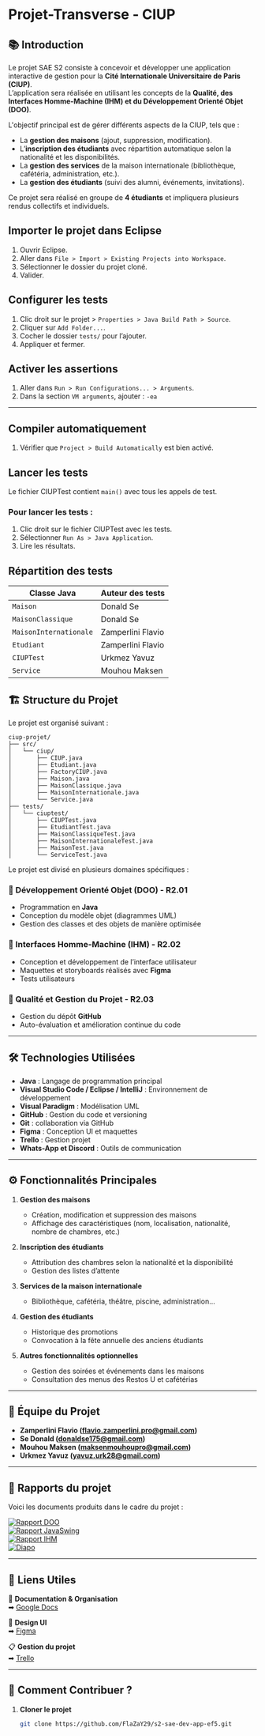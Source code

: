 # Projet-Transverse - CIUP

## 📚 Introduction

Le projet SAE S2 consiste à concevoir et développer une application interactive de gestion pour la **Cité Internationale Universitaire de Paris (CIUP)**.  
L’application sera réalisée en utilisant les concepts de la **Qualité, des Interfaces Homme-Machine (IHM) et du Développement Orienté Objet (DOO)**.  

L'objectif principal est de gérer différents aspects de la CIUP, tels que :  
- La **gestion des maisons** (ajout, suppression, modification).  
- L’**inscription des étudiants** avec répartition automatique selon la nationalité et les disponibilités.  
- La **gestion des services** de la maison internationale (bibliothèque, cafétéria, administration, etc.).  
- La **gestion des étudiants** (suivi des alumni, événements, invitations).  

Ce projet sera réalisé en groupe de **4 étudiants** et impliquera plusieurs rendus collectifs et individuels.

## Importer le projet dans Eclipse

1. Ouvrir Eclipse.
2. Aller dans `File > Import > Existing Projects into Workspace`.
3. Sélectionner le dossier du projet cloné.
4. Valider.

## Configurer les tests

1. Clic droit sur le projet > `Properties > Java Build Path > Source`.
2. Cliquer sur `Add Folder...`.
3. Cocher le dossier `tests/` pour l’ajouter.
4. Appliquer et fermer.

## Activer les assertions

1. Aller dans `Run > Run Configurations... > Arguments`.
2. Dans la section `VM arguments`, ajouter : `-ea`
---

## Compiler automatiquement

1. Vérifier que `Project > Build Automatically` est bien activé.

## Lancer les tests

Le fichier CIUPTest contient `main()` avec tous les appels de test.

### Pour lancer les tests :

1. Clic droit sur le fichier CIUPTest avec les tests.
2. Sélectionner `Run As > Java Application`.
3. Lire les résultats.

## Répartition des tests

| Classe Java             | Auteur des tests |
|------------------------|------------------|
| `Maison`               | Donald Se         | 
| `MaisonClassique`      | Donald Se         | 
| `MaisonInternationale` | Zamperlini Flavio         |
| `Etudiant`             | Zamperlini Flavio         | |
| `CIUPTest`               | Urkmez Yavuz         |
| `Service`              | Mouhou Maksen         |


## 🏗️ Structure du Projet

Le projet est organisé suivant :
```{code}
ciup-projet/
├── src/
│   └── ciup/
│       ├── CIUP.java
│       ├── Etudiant.java
│       ├── FactoryCIUP.java
│       ├── Maison.java
│       ├── MaisonClassique.java
│       ├── MaisonInternationale.java
│       └── Service.java
├── tests/
│   └── ciuptest/
│       ├── CIUPTest.java
│       ├── EtudiantTest.java
│       ├── MaisonClassiqueTest.java
│       ├── MaisonInternationaleTest.java
│       ├── MaisonTest.java
│       └── ServiceTest.java
```

Le projet est divisé en plusieurs domaines spécifiques :

### 🔹 Développement Orienté Objet (DOO) - R2.01
- Programmation en **Java**  
- Conception du modèle objet (diagrammes UML)  
- Gestion des classes et des objets de manière optimisée 

### 🔹 Interfaces Homme-Machine (IHM) - R2.02
- Conception et développement de l’interface utilisateur  
- Maquettes et storyboards réalisés avec **Figma**  
- Tests utilisateurs  

### 🔹 Qualité et Gestion du Projet - R2.03
- Gestion du dépôt **GitHub**
- Auto-évaluation et amélioration continue du code  

---

## 🛠️ Technologies Utilisées

- **Java** : Langage de programmation principal  
- **Visual Studio Code / Eclipse / IntelliJ** : Environnement de développement  
- **Visual Paradigm** : Modélisation UML  
- **GitHub** : Gestion du code et versioning 
- **Git** : collaboration via GitHub
- **Figma** : Conception UI et maquettes
- **Trello** : Gestion projet
- **Whats-App et Discord** : Outils de communication

---

## ⚙️ Fonctionnalités Principales

1. **Gestion des maisons**  
   - Création, modification et suppression des maisons  
   - Affichage des caractéristiques (nom, localisation, nationalité, nombre de chambres, etc.)  

2. **Inscription des étudiants**  
   - Attribution des chambres selon la nationalité et la disponibilité  
   - Gestion des listes d’attente  

3. **Services de la maison internationale**  
   - Bibliothèque, cafétéria, théâtre, piscine, administration...  

4. **Gestion des étudiants**  
   - Historique des promotions  
   - Convocation à la fête annuelle des anciens étudiants  

5. **Autres fonctionnalités optionnelles**  
   - Gestion des soirées et événements dans les maisons  
   - Consultation des menus des Restos U et cafétérias  

---

## 👥 Équipe du Projet

- **Zamperlini Flavio (flavio.zamperlini.pro@gmail.com)**    
- **Se Donald (donaldse175@gmail.com)**
- **Mouhou Maksen (maksenmouhoupro@gmail.com)**  
- **Urkmez Yavuz (yavuz.urk28@gmail.com)**

---

## 📄 Rapports du projet
Voici les documents produits dans le cadre du projet :

[![Rapport DOO](https://img.shields.io/badge/Rapport%20DOO-PDF-red?logo=adobe)](./Rapports_CIUP/SAE1256_DOO_Rapport_EF5.pdf)  
[![Rapport JavaSwing](https://img.shields.io/badge/Rapport%20DOO-PDF-red?logo=adobe)](./Rapports_CIUP/SAE1256_DOO_JavaSwing_Rapport_EF5.pdf)  
[![Rapport IHM](https://img.shields.io/badge/Rapport%20QUALITÉ-PDF-blue?logo=adobe)](./Rapports_CIUP/SAE1256_QUALITE_Rapport_EF5.pdf)   
[![Diapo](https://img.shields.io/badge/Rapport%20QUALITÉ-PDF-blue?logo=adobe)](./Rapports_CIUP/SAE1256_QUALITE_Rapport_EF5.pdf)  

---

## 🔗 Liens Utiles

📄 **Documentation & Organisation**  
➡ [Google Docs](https://docs.google.com/document/d/1c_2ppuIT3E9pp6ZNnX-7VzV8bTorZlhN7kKHOdiDUgU/edit?tab=t.l6x6zdx2wss)  

🎨 **Design UI**  
➡ [Figma](https://www.figma.com/proto/5iaNvVvNolBQGIhYoBzMJ7/Projet-Transverse?t=RdrZv00osE9omSGz-1&scaling=min-zoom&content-scaling=fixed&page-id=108%3A189&node-id=126-143&starting-point-node-id=126%3A143)  

📋 **Gestion du projet**  
➡ [Trello](https://trello.com/invite/b/67b373e98c14354f8b719270/ATTI4a2b470552a1d4217687f450f279356f7850FB59/projet-transverse)  

---

## 🚀 Comment Contribuer ?

1. **Cloner le projet**  
   ```bash
   git clone https://github.com/FlaZaY29/s2-sae-dev-app-ef5.git

